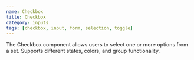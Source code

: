 ```yaml
---
name: Checkbox
title: Checkbox
category: inputs
tags: [checkbox, input, form, selection, toggle]
---
```

The Checkbox component allows users to select one or more options from a set. Supports different states, colors, and group functionality.
